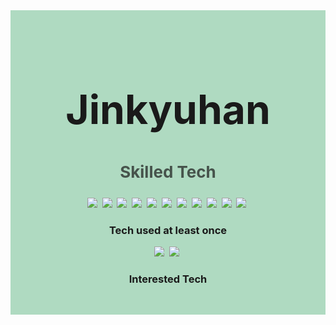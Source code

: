 <div id="header" style="
  text-align: center;
  background-color: rgb(117, 192, 149, 0.57);
  padding-top: 30px;
  padding-bottom: 30px;
  margin: 0;
">
  <h1 style="
    font-size: 64px;
    margin-bottom: 10px;
    padding-bottom: 10px;
  "> Jinkyuhan </h1>
  <h3 style="
    font-size: 26px;
    opacity: 0.7;
  "> Skilled Tech</h3>
  <img src="https://img.shields.io/badge/JavaScript-FFFFFF?style=flat-square&logo=JavaScript&logoColor=yellow"/></a>&nbsp 
  <img src="https://img.shields.io/badge/TypeScript-FFFFFF?style=flat-square&logo=TypeScript&logoColor=blue"/></a>&nbsp 
  <img src="https://img.shields.io/badge/NestJS-FFFFFF?style=flat-square&logo=NestJS&logoColor=ea2845"/></a>&nbsp 
  <img src="https://img.shields.io/badge/Spring-FFFFFF?style=flat-square&logo=Spring&logoColor=5DA830"/></a>&nbsp 
  <img src="https://img.shields.io/badge/Redis-FFFFFF?style=flat-square&logo=Redis&logoColor=5DA830"/></a>&nbsp 
  <img src="https://img.shields.io/badge/Java-FFFFFF?style=flat-square&logo=Java&logoColor=5DA830"/></a>&nbsp 
  <img src="https://img.shields.io/badge/Jest-FFFFFF?style=flat-square&logo=Jest&logoColor=5DA830"/></a>&nbsp 
  <img src="https://img.shields.io/badge/JWT-FFFFFF?style=flat-square&logo=JSON Web Token&logoColor=5DA830"/></a>&nbsp 
  <img src="https://img.shields.io/badge/ExpressJS-FFFFFF?style=flat-square&logo=Express&logoColor=black"/></a>&nbsp 
  <img src="https://img.shields.io/badge/Docker-FFFFFF?style=flat-square&logo=Docker&logoColor=blue"/></a>&nbsp 
  <img src="https://img.shields.io/badge/DockerSwarm-FFFFFF?style=flat-square&logo=DockerSwarm&logoColor=blue"/></a>&nbsp 
  <h3> Tech used at least once </h3>
  <img src="https://img.shields.io/badge/JavaScript-FFFFFF?style=flat-square&logo=JavaScript&logoColor=yellow"/></a>&nbsp 
  <img src="https://img.shields.io/badge/JavaScript-FFFFFF?style=flat-square&logo=JavaScript&logoColor=yellow"/></a>&nbsp

  <h3> Interested Tech </h3>
</div>

<!-- swagger, prettier, Firebase, Mongo, Postgresql, MariaDB, REST API, filebeat, logstash,  -->
